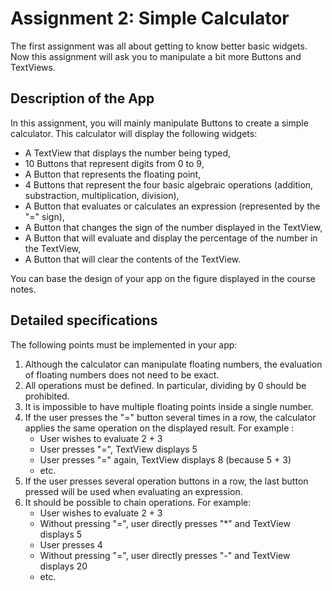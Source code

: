 # Assignment 2: Simple Calculator

The first assignment was all about getting to know better basic widgets. Now this assignment will ask
you to manipulate a bit more Buttons and TextViews.

## Description of the App

In this assignment, you will mainly manipulate Buttons to create a simple calculator. This calculator
will display the following widgets:
- A TextView that displays the number being typed,
- 10 Buttons that represent digits from 0 to 9,
- A Button that represents the floating point,
- 4 Buttons that represent the four basic algebraic operations (addition, substraction, multiplication, division),
- A Button that evaluates or calculates an expression (represented by the "=" sign),
- A Button that changes the sign of the number displayed in the TextView,
- A Button that will evaluate and display the percentage of the number in the TextView,
- A Button that will clear the contents of the TextView.

You can base the design of your app on the figure displayed in the course notes.

## Detailed specifications
The following points must be implemented in your app:
1. Although the calculator can manipulate floating numbers, the evaluation of floating numbers does
not need to be exact.
2. All operations must be defined. In particular, dividing by 0 should be prohibited.
3. It is impossible to have multiple floating points inside a single number.
4. If the user presses the "=" button several times in a row, the calculator applies the same operation
on the displayed result. For example :
    - User wishes to evaluate 2 + 3
    - User presses "=", TextView displays 5
    - User presses "=" again, TextView displays 8 (because 5 + 3)
    - etc.
5. If the user presses several operation buttons in a row, the last button pressed will be used when
evaluating an expression.
6. It should be possible to chain operations. For example:
    - User wishes to evaluate 2 + 3
    - Without pressing "=", user directly presses "*" and TextView displays 5
    - User presses 4
    - Without pressing "=", user directly presses "-" and TextView displays 20
    - etc.
    
